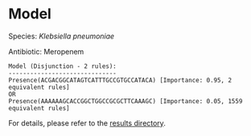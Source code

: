 
# Model

Species: *Klebsiella pneumoniae*

Antibiotic: Meropenem

```
Model (Disjunction - 2 rules):
------------------------------
Presence(ACGACGGCATAGTCATTTGCCGTGCCATACA) [Importance: 0.95, 2 equivalent rules]
OR
Presence(AAAAAAGCACCGGCTGGCCGCGCTTCAAAGC) [Importance: 0.05, 1559 equivalent rules]

```

For details, please refer to the [results directory](../../../../../results/scm_b/klebsiella%20pneumoniae/meropenem/repeat_7/).

